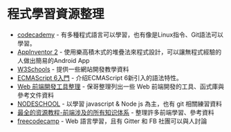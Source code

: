 # 程式學習資源整理

* [codecademy](https://www.codecademy.com/) - 有多種程式語言可以學習，也有像是Linux指令、Git語法可以學習。
* [AppInventor 2](http://appinventor.mit.edu/explore/) - 使用樂高積木式的堆疊法來程式設計，可以讓無程式經驗的人做出簡易的Android App
* [W3Schools](http://www.w3schools.com/) - 提供一些網站開發教學資料
* [ECMAScript 6入門](http://es6.ruanyifeng.com/) - 介绍ECMAScript 6新引入的語法特性。
* [Web 前端開發工具整理](https://github.com/doggy8088/frontend-tools) - 保哥整理列出一些 Web 前端開發的工具、函式庫與參考文件資料
* [NODESCHOOL](http://nodeschool.io/) - 以學習 javascript & Node js 為主，也有 git 相關練習資料
* [最全的资源教程-前端涉及的所有知识体系](https://github.com/AutumnsWind/Front-end-tutorial) - 整理許多前端學習、參考資料
* [freecodecamp](https://www.freecodecamp.com/) - Web 語言學習，且有 Gitter 和 FB 社團可以與人討論
